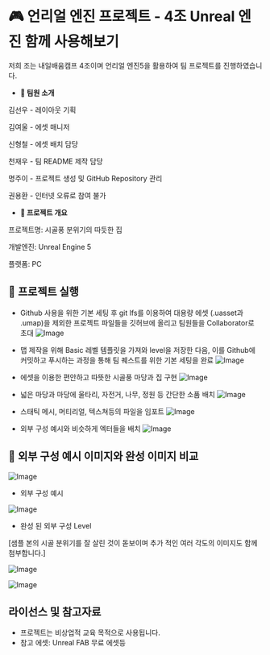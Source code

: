 # 🎮 언리얼 엔진 프로젝트 - 4조 Unreal 엔진 함께 사용해보기

저희 조는 내일배움캠프 4조이며 언리얼 엔진5을 활용하여 팀 프로젝트를 진행하였습니다.

- **👥 팀원 소개**
  
김선우	- 레이아웃 기획

김여울	- 에셋 매니저

신형철	- 에셋 배치 담당

천재우	- 팀 README 제작 담당

명주이 -	프로젝트 생성 및 GitHub Repository 관리

권용환	- 인터넷 오류로 참여 불가

- **🎯 프로젝트 개요**

프로젝트명: 시골풍 분위기의 따듯한 집

개발엔진: Unreal Engine 5

플랫폼: PC

## 📄 프로젝트 실행

- Github 사용을 위한 기본 세팅 후 git lfs를 이용하여 대용량 에셋 (.uasset과 .umap)을 제외한 프로젝트 파일들을 깃허브에 올리고 팀원들을 Collaborator로 초대
![Image](https://github.com/user-attachments/assets/eb91bbb0-161b-46e9-8e79-8a54ddedcbab)

- 맵 제작을 위해 Basic 레벨 템플릿을 가져와 level을 저장한 다음, 이를 Github에 커밋하고 푸시하는 과정을 통해 팀 퀘스트를 위한 기본 세팅을 완료
![Image](https://github.com/user-attachments/assets/b73cc943-7997-4e91-b849-fc9f7598fb03)

- 에셋을 이용한 편안하고 따뜻한 시골풍 마당과 집 구현
![Image](https://github.com/user-attachments/assets/2d69214a-256b-46a0-b29d-a1aa8fa7fd16)

- 넓은 마당과 마당에 울타리, 자전거, 나무, 정원 등 간단한 소품 배치
![Image](https://github.com/user-attachments/assets/94ecdaca-093f-4809-b375-8d354a5f4eb9)

- 스태틱 메시, 머티리얼, 텍스쳐등의 파일을 임포트
![Image](https://github.com/user-attachments/assets/8e19ee3a-e118-4fec-8632-6c32f342ea69)

- 외부 구성 예시와 비슷하게 엑터들을 배치
![Image](https://github.com/user-attachments/assets/2aeccc49-44e5-40cd-99bd-f5d83825dd57)

## 📸 외부 구성 예시 이미지와 완성 이미지 비교

![Image](https://github.com/user-attachments/assets/a869a91c-c9d8-461b-adb7-637156ecabcb)

- 외부 구성 예시

![Image](https://github.com/user-attachments/assets/314e7e72-2721-4189-a399-0233d28bbedf)

- 완성 된 외부 구성 Level

[샘플 본의 시골 분위기를 잘 살린 것이 돋보이며 추가 적인 여러 각도의 이미지도 함께 첨부합니다.]

![Image](https://github.com/user-attachments/assets/cf1fc75d-00ce-419b-9668-fc9fff3d1041)

![Image](https://github.com/user-attachments/assets/ccb23c30-9110-424a-b9d7-b596fd65ff79)

## 라이선스 및 참고자료

- 프로젝트는 비상업적 교육 목적으로 사용됩니다.
- 참고 에셋: Unreal FAB 무료 에셋등
